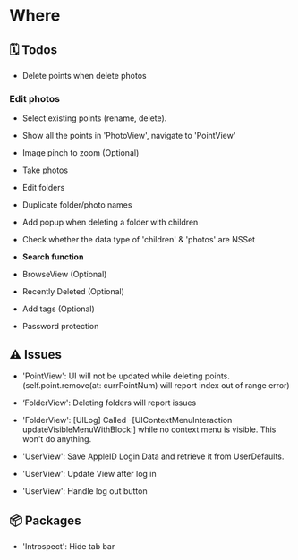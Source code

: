 # Where
## 🗓 Todos
- Delete points when delete photos

### Edit photos
- Select existing points (rename, delete).
- Show all the points in 'PhotoView', navigate to 'PointView'
- Image pinch to zoom (Optional)

- Take photos
- Edit folders
- Duplicate folder/photo names
- Add popup when deleting a folder with children
- Check whether the data type of 'children' & 'photos' are NSSet
- **Search function**
- BrowseView (Optional)
- Recently Deleted (Optional)
- Add tags (Optional)
- Password protection

## ⚠️ Issues
- 'PointView': UI will not be updated while deleting points. (self.point.remove(at: currPointNum) will report index out of range error)

- ‘FolderView': Deleting folders will report issues
- 'FolderView': [UILog] Called -[UIContextMenuInteraction updateVisibleMenuWithBlock:] while no context menu is visible. This won't do anything.

- 'UserView': Save AppleID Login Data and retrieve it from UserDefaults.
- 'UserView': Update View after log in
- 'UserView': Handle log out button

## 📦 Packages
- 'Introspect': Hide tab bar
